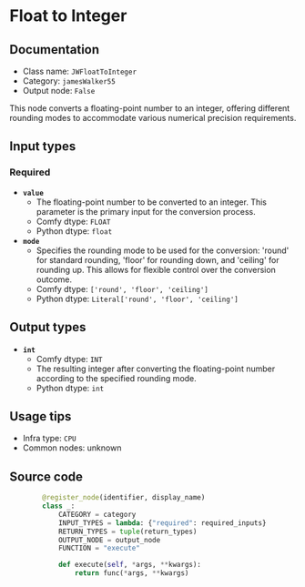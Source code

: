 # Float to Integer
## Documentation
- Class name: `JWFloatToInteger`
- Category: `jamesWalker55`
- Output node: `False`

This node converts a floating-point number to an integer, offering different rounding modes to accommodate various numerical precision requirements.
## Input types
### Required
- **`value`**
    - The floating-point number to be converted to an integer. This parameter is the primary input for the conversion process.
    - Comfy dtype: `FLOAT`
    - Python dtype: `float`
- **`mode`**
    - Specifies the rounding mode to be used for the conversion: 'round' for standard rounding, 'floor' for rounding down, and 'ceiling' for rounding up. This allows for flexible control over the conversion outcome.
    - Comfy dtype: `['round', 'floor', 'ceiling']`
    - Python dtype: `Literal['round', 'floor', 'ceiling']`
## Output types
- **`int`**
    - Comfy dtype: `INT`
    - The resulting integer after converting the floating-point number according to the specified rounding mode.
    - Python dtype: `int`
## Usage tips
- Infra type: `CPU`
- Common nodes: unknown


## Source code
```python
        @register_node(identifier, display_name)
        class _:
            CATEGORY = category
            INPUT_TYPES = lambda: {"required": required_inputs}
            RETURN_TYPES = tuple(return_types)
            OUTPUT_NODE = output_node
            FUNCTION = "execute"

            def execute(self, *args, **kwargs):
                return func(*args, **kwargs)

```

